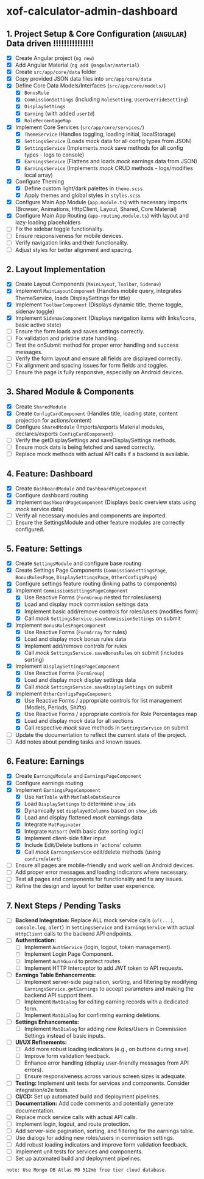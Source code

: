 # xof-calculator-admin-dashboard

## 1. Project Setup & Core Configuration (`ANGULAR`) Data driven !!!!!!!!!!!!!!!

- [x] Create Angular project (`ng new`)
- [x] Add Angular Material (`ng add @angular/material`)
- [x] Create `src/app/core/data` folder
- [x] Copy provided JSON data files into `src/app/core/data`
- [x] Define Core Data Models/Interfaces (`src/app/core/models/`)
    - [x] `BonusRule`
    - [x] `CommissionSettings` (including `RoleSetting`, `UserOverrideSetting`)
    - [x] `DisplaySettings`
    - [x] `Earning` (with added `userId`)
    - [x] `RolePercentageMap`
- [x] Implement Core Services (`src/app/core/services/`)
    - [x] `ThemeService` (Handles toggling, loading initial, localStorage)
    - [x] `SettingsService` (Loads *mock* data for all config types from JSON)
    - [x] `SettingsService` (Implements *mock* save methods for all config types - logs to console)
    - [x] `EarningsService` (Flattens and loads *mock* earnings data from JSON)
    - [x] `EarningsService` (Implements *mock* CRUD methods - logs/modifies local array)
- [x] Configure Theming
    - [x] Define custom light/dark palettes in `theme.scss`
    - [x] Apply themes and global styles in `styles.scss`
- [x] Configure Main App Module (`app.module.ts`) with necessary imports (Browser, Animations, HttpClient, Layout, Shared, Core Material)
- [x] Configure Main App Routing (`app-routing.module.ts`) with layout and lazy-loading placeholders
- [ ] Fix the sidebar toggle functionality.
- [ ] Ensure responsiveness for mobile devices.
- [ ] Verify navigation links and their functionality.
- [ ] Adjust styles for better alignment and spacing.

## 2. Layout Implementation

- [x] Create Layout Components (`MainLayout`, `Toolbar`, `Sidenav`)
- [x] Implement `MainLayoutComponent` (Handles mobile query, integrates ThemeService, loads DisplaySettings for title)
- [x] Implement `ToolbarComponent` (Displays dynamic title, theme toggle, sidenav toggle)
- [x] Implement `SidenavComponent` (Displays navigation items with links/icons, basic active state)
- [ ] Ensure the form loads and saves settings correctly.
- [ ] Fix validation and pristine state handling.
- [ ] Test the onSubmit method for proper error handling and success messages.
- [ ] Verify the form layout and ensure all fields are displayed correctly.
- [ ] Fix alignment and spacing issues for form fields and toggles.
- [ ] Ensure the page is fully responsive, especially on Android devices.

## 3. Shared Module & Components

- [x] Create `SharedModule`
- [x] Create `ConfigCardComponent` (Handles title, loading state, content projection for actions/content)
- [x] Configure `SharedModule` (Imports/exports Material modules, declares/exports `ConfigCardComponent`)
- [ ] Verify the getDisplaySettings and saveDisplaySettings methods.
- [ ] Ensure mock data is being fetched and saved correctly.
- [ ] Replace mock methods with actual API calls if a backend is available.

## 4. Feature: Dashboard

- [x] Create `DashboardModule` and `DashboardPageComponent`
- [x] Configure dashboard routing
- [x] Implement `DashboardPageComponent` (Displays basic overview stats using *mock* service data)
- [ ] Verify all necessary modules and components are imported.
- [ ] Ensure the SettingsModule and other feature modules are correctly configured.

## 5. Feature: Settings

- [x] Create `SettingsModule` and configure base routing
- [x] Create Settings Page Components (`CommissionSettingsPage`, `BonusRulesPage`, `DisplaySettingsPage`, `OtherConfigsPage`)
- [x] Configure settings feature routing (linking paths to components)
- [x] Implement `CommissionSettingsPageComponent`
    - [x] Use Reactive Forms (`FormGroup` nested for roles/users)
    - [x] Load and display *mock* commission settings data
    - [x] Implement basic add/remove controls for roles/users (modifies form)
    - [x] Call *mock* `SettingsService.saveCommissionSettings` on submit
- [x] Implement `BonusRulesPageComponent`
    - [x] Use Reactive Forms (`FormArray` for rules)
    - [x] Load and display *mock* bonus rules data
    - [x] Implement add/remove controls for rules
    - [x] Call *mock* `SettingsService.saveBonusRules` on submit (includes sorting)
- [x] Implement `DisplaySettingsPageComponent`
    - [x] Use Reactive Forms (`FormGroup`)
    - [x] Load and display *mock* display settings data
    - [x] Call *mock* `SettingsService.saveDisplaySettings` on submit
- [x] Implement `OtherConfigsPageComponent`
    - [x] Use Reactive Forms / appropriate controls for list management (Models, Periods, Shifts)
    - [x] Use Reactive Forms / appropriate controls for Role Percentages map
    - [x] Load and display *mock* data for all sections
    - [x] Call respective *mock* save methods in `SettingsService` on submit
- [ ] Update the documentation to reflect the current state of the project.
- [ ] Add notes about pending tasks and known issues.

## 6. Feature: Earnings

- [x] Create `EarningsModule` and `EarningsPageComponent`
- [x] Configure earnings routing
- [x] Implement `EarningsPageComponent`
    - [x] Use `MatTable` with `MatTableDataSource`
    - [x] Load `DisplaySettings` to determine `show_ids`
    - [x] Dynamically set `displayedColumns` based on `show_ids`
    - [x] Load and display flattened *mock* earnings data
    - [x] Integrate `MatPaginator`
    - [x] Integrate `MatSort` (with basic date sorting logic)
    - [x] Implement client-side filter input
    - [x] Include Edit/Delete buttons in 'actions' column
    - [x] Call *mock* `EarningsService` edit/delete methods (using `confirm`/`alert`)
- [ ] Ensure all pages are mobile-friendly and work well on Android devices.
- [ ] Add proper error messages and loading indicators where necessary.
- [ ] Test all pages and components for functionality and fix any issues.
- [ ] Refine the design and layout for better user experience.

## 7. Next Steps / Pending Tasks

- [ ] **Backend Integration:** Replace ALL mock service calls (`of(...)`, `console.log`, `alert`) in `SettingsService` and `EarningsService` with actual `HttpClient` calls to the backend API endpoints.
- [ ] **Authentication:**
    - [ ] Implement `AuthService` (login, logout, token management).
    - [ ] Implement Login Page Component.
    - [ ] Implement `AuthGuard` to protect routes.
    - [ ] Implement HTTP Interceptor to add JWT token to API requests.
- [ ] **Earnings Table Enhancements:**
    - [ ] Implement server-side pagination, sorting, and filtering by modifying `EarningsService.getEarnings` to accept parameters and making the backend API support them.
    - [ ] Implement `MatDialog` for editing earning records with a dedicated form.
    - [ ] Implement `MatDialog` for confirming earning deletions.
- [ ] **Settings Enhancements:**
    - [ ] Implement `MatDialog` for adding new Roles/Users in Commission Settings instead of basic inputs.
- [ ] **UI/UX Refinements:**
    - [ ] Add more robust loading indicators (e.g., on buttons during save).
    - [ ] Improve form validation feedback.
    - [ ] Enhance error handling (display user-friendly messages from API errors).
    - [ ] Ensure responsiveness across various screen sizes is adequate.
- [ ] **Testing:** Implement unit tests for services and components. Consider integration/e2e tests.
- [ ] **CI/CD:** Set up automated build and deployment pipelines.
- [ ] **Documentation:** Add code comments and potentially generate documentation.
- [ ] Replace mock service calls with actual API calls.
- [ ] Implement login, logout, and route protection.
- [ ] Add server-side pagination, sorting, and filtering for the earnings table.
- [ ] Use dialogs for adding new roles/users in commission settings.
- [ ] Add robust loading indicators and improve form validation feedback.
- [ ] Implement unit tests for services and components.
- [ ] Set up automated build and deployment pipelines.

`note: Use Mongo DB Atlas M0 512mb free tier cloud database.`